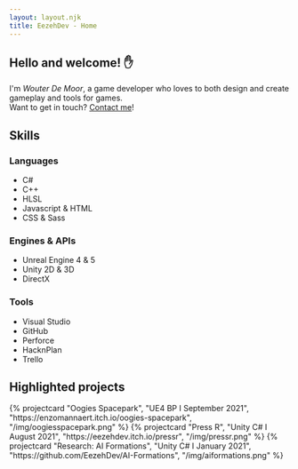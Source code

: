 ```yaml
---
layout: layout.njk
title: EezehDev - Home
---
```


<section class="introduction container">
    <h2 class="introduction-title">Hello and welcome! &#9995;</h2>
    <div class="introduction-text">I'm <em>Wouter De Moor</em>, a game developer who loves to both design and create gameplay and tools for games.</div>
    <div class="introduction-contact">Want to get in touch? <a href="/contact">Contact me</a>!</div>
</section>

<section class="skills container">
    <h2>Skills</h2>
    <div class="skills-grid">
        <div class="skill-div">
            <h3>Languages</h3>
            <ul class="skill-list">
                <li>C#</li>
                <li>C++</li>
                <li>HLSL</li>
                <li>Javascript &amp; HTML</li>
                <li>CSS &amp; Sass</li>
            </ul>
        </div>
        <div class="skill-div">
            <h3>Engines & APIs</h3>
            <ul class="skill-list">
                <li>Unreal Engine 4 &amp; 5</li>
                <li>Unity 2D &amp; 3D</li>
                <li>DirectX</li>
            </ul>
        </div>
        <div class="skill-div">
            <h3>Tools</h3>
            <ul class="skill-list">
                <li>Visual Studio</li>
                <li>GitHub</li>
                <li>Perforce</li>
                <li>HacknPlan</li>
                <li>Trello</li>
            </ul>
        </div>
    </div>
</section>

<section class="highlights container">
    <h2>Highlighted projects</h2>
    <div class="project-grid container">
        {% projectcard "Oogies Spacepark", "UE4 BP &Iota; September 2021", "https://enzomannaert.itch.io/oogies-spacepark", "/img/oogiesspacepark.png" %}
        {% projectcard "Press R", "Unity C# &Iota; August 2021", "https://eezehdev.itch.io/pressr", "/img/pressr.png" %}
        {% projectcard "Research: AI Formations", "Unity C# &Iota; January 2021", "https://github.com/EezehDev/AI-Formations", "/img/aiformations.png" %}
    </div>
</section>